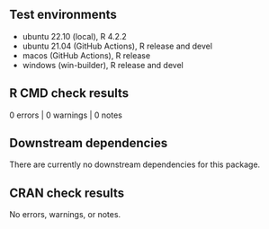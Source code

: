 ## Test environments

- ubuntu 22.10 (local), R 4.2.2
- ubuntu 21.04 (GitHub Actions), R release and devel
- macos (GitHub Actions), R release
- windows (win-builder), R release and devel

## R CMD check results

0 errors | 0 warnings | 0 notes

## Downstream dependencies

There are currently no downstream dependencies for this package.

## CRAN check results

No errors, warnings, or notes.
